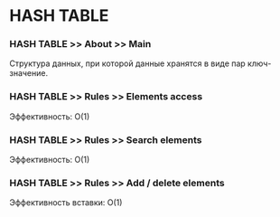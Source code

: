 # HASH TABLE

### HASH TABLE >> About >> Main
Структура данных, при которой данные хранятся в виде пар ключ-значение.

### HASH TABLE >> Rules >> Elements access
Эффективность: O(1)

### HASH TABLE >> Rules >> Search elements
Эффективность: O(1)

### HASH TABLE >> Rules >> Add / delete elements
Эффективность вставки: O(1)